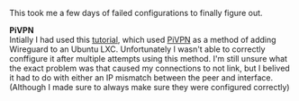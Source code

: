 This took me a few days of failed configurations to finally figure out.  

**PiVPN**  
Intially I had used this [tutorial](https://www.youtube.com/watch?v=V9sWhnYQvpE), which used [PiVPN](https://www.pivpn.io/) as a method of adding Wireguard to an Ubuntu LXC.
Unfortunately I wasn't able to correctly conffigure it after multiple attempts using this method.
I'm still unsure what the exact problem was that caused my connections to not link, but I belived it had to do with either an IP mismatch between the peer and interface.
(Although I made sure to always make sure they were configured correctly)
